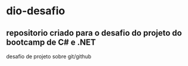 # dio-desafio
## repositorio criado para o desafio do projeto do bootcamp de C# e .NET
desafio de projeto sobre git/github

